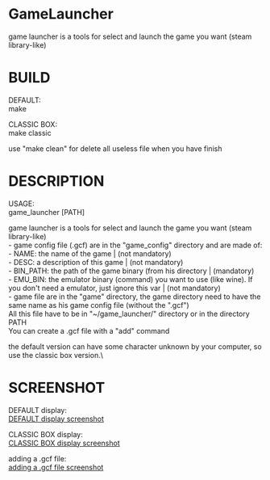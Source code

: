 # GameLauncher
game launcher is a tools for select and launch the game you want (steam library-like)

# BUILD
DEFAULT:\
  make

CLASSIC BOX:\
  make classic
  
use "make clean" for delete all useless file when you have finish

# DESCRIPTION
USAGE:\
	game_launcher [PATH]

game launcher is a tools for select and launch the game you want (steam library-like)\
	- game config file (.gcf) are in the "game_config" directory and are made of:\
		- NAME: the name of the game | (not mandatory)\
		- DESC: a description of this game | (not mandatory)\
		- BIN_PATH: the path of the game binary (from his directory | (mandatory)\
		- EMU_BIN: the emulator binary (command) you want to use (like wine). If you don't need a emulator, just ignore this var | (not mandatory)\
	- game file are in the "game" directory, the game directory need to have the same name as his game config file (without the ".gcf")\
All this file have to be in "~/game_launcher/" directory or in the directory PATH\
You can create a .gcf file with a "add" command

the default version can have some character unknown by your computer, so use the classic box version.\

# SCREENSHOT
DEFAULT display:\
[DEFAULT display screenshot](screenshot/better.png)

CLASSIC BOX display:\
[CLASSIC BOX display screenshot](screenshot/classic.png)

adding a .gcf file:\
[adding a .gcf file screenshot](screenshot/add.png)
